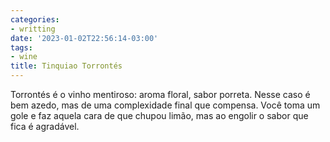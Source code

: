 ```yaml
---
categories:
- writting
date: '2023-01-02T22:56:14-03:00'
tags:
- wine
title: Tinquiao Torrontés
---
```


Torrontés é o vinho mentiroso: aroma floral, sabor porreta. Nesse caso é bem azedo, mas de uma complexidade final que compensa. Você toma um gole e faz aquela cara de que chupou limão, mas ao engolir o sabor que fica é agradável.

